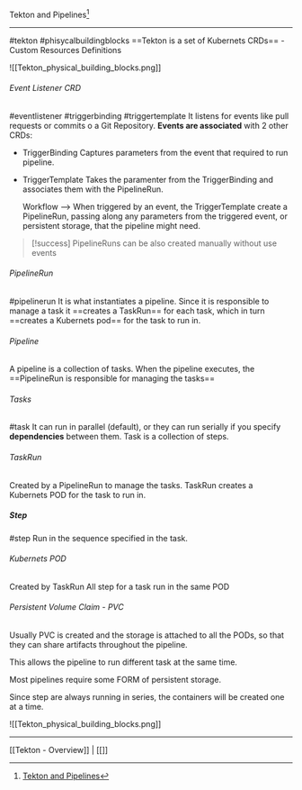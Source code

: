 Tekton and Pipelines[^1]
***
#tekton #phisycalbuildingblocks
==Tekton is a set of Kubernets CRDs== - Custom Resources Definitions


![[Tekton_physical_building_blocks.png]]
###### Event Listener CRD
#eventlistener #triggerbinding #triggertemplate 
It listens for events like pull requests or commits o a Git Repository.
**Events are associated** with 2 other CRDs:
- TriggerBinding
	Captures parameters from the event that required to run pipeline.
- TriggerTemplate
	Takes the paramenter from the TriggerBinding and associates them with the PipelineRun.

	Workflow -->
		When triggered by an event, the TriggerTemplate create a PipelineRun, passing along any parameters from the triggered event, or persistent storage, that the pipeline might need.
>[!success] PipelineRuns can be also created manually without use events


###### PipelineRun
#pipelinerun
It is what instantiates a pipeline.
Since it is responsible to manage a task it ==creates a 
	TaskRun== for each task,
		which in turn ==creates a Kubernets pod== for the task to run in.

	

###### Pipeline
A pipeline is a collection of tasks.
When the pipeline executes, the ==PipelineRun is responsible for managing the tasks==

###### Tasks
#task
It can run in parallel (default), or they can run 
serially if you specify **dependencies** between them.
Task is a collection of steps.

###### TaskRun
Created by a PipelineRun to manage the tasks.
TaskRun creates a Kubernets POD for the task to run in.

##### Step
#step 
Run in the sequence specified in the task.

###### Kubernets POD
Created by TaskRun
All step for a task run in the same POD

###### Persistent Volume Claim -  PVC
Usually PVC is created and the storage is attached to all the PODs,
so that they can share artifacts throughout the pipeline.

This allows the pipeline to run different task at the same time.

Most pipelines require some FORM of persistent storage.

Since step are always running in series, the containers will be created one at a time.

![[Tekton_physical_building_blocks.png]]


***
[[Tekton - Overview]] | [[]]

[^1]: [Tekton and Pipelines](https://www.coursera.org/learn/continuous-integration-and-continuous-delivery-ci-cd/lecture/OpMLt/introduction-to-tekton-and-pipelines)
